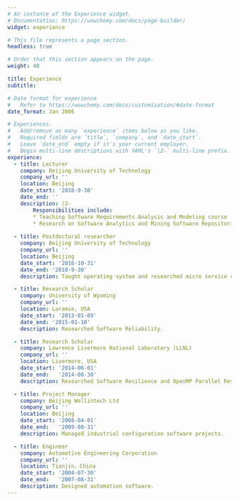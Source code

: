```yaml
---
# An instance of the Experience widget.
# Documentation: https://wowchemy.com/docs/page-builder/
widget: experience

# This file represents a page section.
headless: true

# Order that this section appears on the page.
weight: 40

title: Experience
subtitle:

# Date format for experience
#   Refer to https://wowchemy.com/docs/customization/#date-format
date_format: Jan 2006

# Experiences.
#   Add/remove as many `experience` items below as you like.
#   Required fields are `title`, `company`, and `date_start`.
#   Leave `date_end` empty if it's your current employer.
#   Begin multi-line descriptions with YAML's `|2-` multi-line prefix.
experience:
  - title: Lecturer
    company: Beijing University of Technology
    company_url: ''
    location: Beijing
    date_start: '2018-9-30'
    date_end: ''
    description: |2-
        Responsibilities include:        
        * Teaching Software Requirements Analysis and Modeling course 
        * Research on Software Analytics and Mining Software Repositories (MSR) 
   
  - title: Postdoctoral researcher 
    company: Beijing University of Technology 
    company_url: ''
    location: Beijing
    date_start: '2016-10-31'
    date_end: '2018-9-30'
    description: Taught operating system and researched micro service computing.

  - title: Research Scholar 
    company: University of Wyoming 
    company_url: ''
    location: Laramie, USA
    date_start: '2013-01-09'
    date_end: '2015-01-10'
    description: Researched Software Reliability.

  - title: Research Scholar 
    company: Lawrence Livermore National Laboratory (LLNL)
    company_url: ''
    location: Livermore, USA
    date_start: '2014-06-01'
    date_end:   '2014-08-30'
    description: Researched Software Resilience and OpenMP Parallel Resilience.

  - title: Project Manager 
    company: Beijing Wellintech Ltd
    company_url: ''
    location: Beijing
    date_start: '2008-04-01'
    date_end:   '2009-08-31'
    description: Managed industrial configuration software projects. 

  - title: Engineer 
    company: Automotive Engineering Corporation
    company_url: ''
    location: Tianjin，China
    date_start: '2004-07-30'
    date_end:   '2007-08-31'
    description: Designed automation software.
---
```

